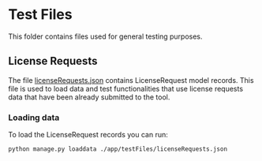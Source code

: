 # Test Files

This folder contains files used for general testing purposes.

## License Requests

The file [licenseRequests.json](licenseRequests.json) contains LicenseRequest model records. This file is used to load data and test functionalities that use license requests data that have been already submitted to the tool.

### Loading data

To load the LicenseRequest records you can run: 

```
python manage.py loaddata ./app/testFiles/licenseRequests.json
```
